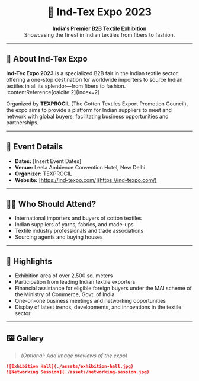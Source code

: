 <h1 align="center">🎉 Ind-Tex Expo 2023</h1>

<p align="center">
  <strong>India's Premier B2B Textile Exhibition</strong><br />
  Showcasing the finest in Indian textiles from fibers to fashion.
</p>

---

## 🧵 About Ind-Tex Expo

**Ind-Tex Expo 2023** is a specialized B2B fair in the Indian textile sector, offering a one-stop destination for worldwide importers to source Indian textiles in all its splendor—from fibers to fashion. :contentReference[oaicite:2]{index=2}

Organized by **TEXPROCIL** (The Cotton Textiles Export Promotion Council), the expo aims to provide a platform for Indian suppliers to meet and network with global buyers, facilitating business opportunities and partnerships.

---

## 📅 Event Details

- **Dates:** [Insert Event Dates]
- **Venue:** Leela Ambience Convention Hotel, New Delhi
- **Organizer:** TEXPROCIL
- **Website:** [https://ind-texpo.com/](https://ind-texpo.com/)

---

## 🧑‍💼 Who Should Attend?

- International importers and buyers of cotton textiles
- Indian suppliers of yarns, fabrics, and made-ups
- Textile industry professionals and trade associations
- Sourcing agents and buying houses

---

## 🌟 Highlights

- Exhibition area of over 2,500 sq. meters
- Participation from leading Indian textile exporters
- Financial assistance for eligible foreign buyers under the MAI scheme of the Ministry of Commerce, Govt. of India
- One-on-one business meetings and networking opportunities
- Display of latest trends, developments, and innovations in the textile sector

---

## 🖼️ Gallery

> *(Optional: Add image previews of the expo)*

```markdown
![Exhibition Hall](./assets/exhibition-hall.jpg)
![Networking Session](./assets/networking-session.jpg)

